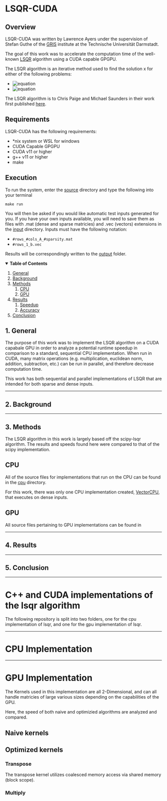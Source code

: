 # LSQR-CUDA
## Overview
LSQR-CUDA was written by Lawrence Ayers under the supervision of Stefan Guthe of the [GRIS](https://www.informatik.tu-darmstadt.de/gris/startseite_1/team/index.de.jsp) institute at the Technische Universität Darmstadt.

The goal of this work was to accelerate the computation time of the well-known [LSQR](https://web.stanford.edu/group/SOL/software/lsqr/) algorithm using a CUDA capable GPGPU.

The LSQR algorithm is an iterative method used to find the solution x for either of the following problems:
* ![equation]("http://www.sciweavers.org/tex2img.php?eq=Ax%3Db&bc=Transparent&fc=Black&im=png&fs=12&ff=arev&edit=0")
* ![equation]("http://www.sciweavers.org/tex2img.php?eq=min%28%7C%7CAx-b%7C%7C%29&bc=Transparent&fc=Black&im=png&fs=12&ff=arev&edit=0)

The LSQR algorithm is  to Chris Paige and Michael Saunders in their work first published [here](https://web.stanford.edu/group/SOL/software/lsqr/lsqr-toms82a.pdf).

## Requirements
LSQR-CUDA has the following requirements:
* *nix system or WSL for windows
* CUDA Capable GPGPU
* CUDA v11 or higher 
* g++ v11 or higher
* make

## Execution

To run the system, enter the [source](source/) directory and type the following into your terminal
```
make run
```
You will then be asked if you would like automatic test inputs generated for you. If you have your own inputs available, you will need to save them as files with .mat (dense and sparse matricies) and .vec (vectors) extensions in the [input](input/) directory. 
Inputs must have the following notation:
* ```#rows_#cols_A_#sparsity.mat```
* ```#rows_1_b.vec```


Results will be correspondingly written to the [output](output/) folder.

<details open>
<summary><b>Table of Contents</b></summary>
<!-- MarkdownTOC -->

1.  [General](#General)
1.  [Background](#Background)
1.  [Methods](#Methods)
    1.  [CPU](#CPU)
    1.  [GPU](#CPU)
1.  [Results](#Results)
    1.   [Speedup](#Speedup)
    1.   [Accuracy](#Accuracy)
1.  [Conclusion](#Conclusion)
<!-- /MarkdownTOC -->
</details>

<a id="General"></a>
## 1. General
The purpose of this work was to implement the LSQR algorithm on a CUDA capabale GPU in order to analyze a potential runtime speedup in comparison to a standard, sequential CPU implementation. When run in CUDA, many matrix operations (e.g. multiplication, euclidean norm, addition, subtraction, etc.) can be run in parallel, and therefore decrease computation time.

This work has both sequential and parallel implementations of LSQR that are intended for both sparse and dense inputs.
___
<a id="Background"></a>
## 2. Background
___
<a id="Methods"></a>
## 3. Methods
The LSQR algorithm in this work is largely based off the scipy-lsqr algorithm. The results and speeds found here were compared to that of the scipy implementation. 

## CPU
All of the source files for implementations that run on the CPU can be found in the [cpu](source/cpu) directory. 

For this work, there was only one CPU implementation created, [VectorCPU](source/cpu/Vector.cpp), that executes on dense inputs.

## GPU
All source files pertaining to GPU implementations can be found in
___
<a id="Results"></a>
## 4. Results
___
<a id="Conclusion"></a>
## 5. Conclusion
___

# C++ and CUDA implementations of the lsqr algorithm
The following repository is split into two folders, one for the cpu implementation of lsqr, and one for the gpu implementation of lsqr.
___
# CPU Implementation
___
# GPU Implementation
The Kernels used in this implementation are all 2-Dimensional, and can all handle matricies of large various sizes depending on the capabilities of the GPU.

Here, the speed of both naive and optimizied algorithms are analyzed and compared. 

## Naive kernels


## Optimized kernels

### Transpose
The transpose kernel utilizes coalesced memory access via shared memory (block scope).

### Multiply